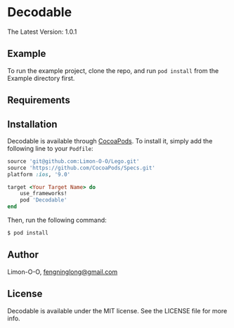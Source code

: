 # Decodable

The Latest Version: 1.0.1

## Example

To run the example project, clone the repo, and run `pod install` from the Example directory first.

## Requirements

## Installation

Decodable is available through [CocoaPods](http://cocoapods.org). To install
it, simply add the following line to your `Podfile`:

```ruby
source 'git@github.com:Limon-O-O/Lego.git'
source 'https://github.com/CocoaPods/Specs.git'
platform :ios, '9.0'

target <Your Target Name> do
	use_frameworks!
    pod 'Decodable'
end
```

Then, run the following command:

```bash
$ pod install
```

## Author

Limon-O-O, fengninglong@gmail.com

## License

Decodable is available under the MIT license. See the LICENSE file for more info.


